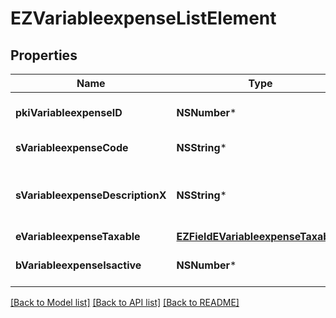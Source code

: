 # EZVariableexpenseListElement

## Properties
Name | Type | Description | Notes
------------ | ------------- | ------------- | -------------
**pkiVariableexpenseID** | **NSNumber*** | The unique ID of the Variableexpense | 
**sVariableexpenseCode** | **NSString*** | The code of the Variableexpense | [optional] 
**sVariableexpenseDescriptionX** | **NSString*** | The description of the Variableexpense in the language of the requester | [optional] 
**eVariableexpenseTaxable** | [**EZFieldEVariableexpenseTaxable***](EZFieldEVariableexpenseTaxable.md) |  | [optional] 
**bVariableexpenseIsactive** | **NSNumber*** | Whether the variableexpense is active or not | [optional] 

[[Back to Model list]](../README.md#documentation-for-models) [[Back to API list]](../README.md#documentation-for-api-endpoints) [[Back to README]](../README.md)


